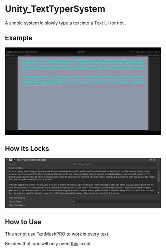 # Unity_TextTyperSystem
A simple system to slowly type a text into a Text UI (or not).


## Example

![Example](_docs/doc02.gif)

## How its Looks

![Script](_docs/doc01.png)

## How to Use

This script use TextMeshPRO to work in every text.

Besides that, you will only need [this](Unity_TextTyperSystem/Assets/Scripts/textTyperSystem.cs) script.
